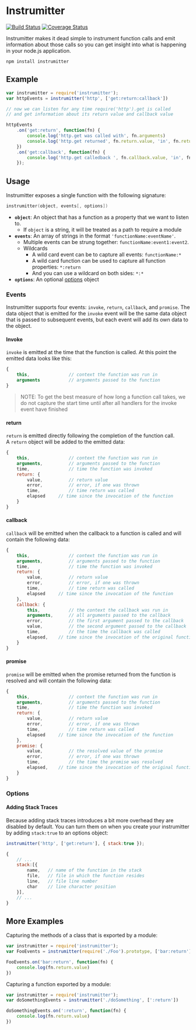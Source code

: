 # Instrumitter

[![Build Status](https://travis-ci.org/mlrawlings/instrumitter.svg?branch=master)](https://travis-ci.org/mlrawlings/instrumitter)
[![Coverage Status](https://coveralls.io/repos/github/mlrawlings/instrumitter/badge.svg?branch=master)](https://coveralls.io/github/mlrawlings/instrumitter?branch=master)

Instrumitter makes it dead simple to instrument function calls and emit information about those calls so you can get insight into what is happening in your node.js application.

```
npm install instrumitter
```

## Example

```js
var instrumitter = require('instrumitter');
var httpEvents = instrumitter('http', ['get:return:callback'])

// now we can listen for any time require('http').get is called
// and get information about its return value and callback value

httpEvents
    .on('get:return', function(fn) {
        console.log('http.get was called with', fn.arguments)
        console.log('http.get returned', fn.return.value, 'in', fn.return.elapsed, 'ms');
    })
    .on('get:callback', function(fn) {
        console.log('http.get calledback ', fn.callback.value, 'in', fn.callback.elapsed, 'ms');
    });
```

## Usage

Instrumitter exposes a single function with the following signature:

```cpp
instrumitter(object, events[, options])
```

- **`object`**: An object that has a function as a property that we want to listen to.
    - If `object` is a string, it will be treated as a path to require a module
- **`events`**: An array of strings in the format `'functionName:eventName'`.
    - Multiple events can be strung together: `functionName:event1:event2`.
    - Wildcards
        - A wild card event can be to capture all events: `functionName:*`
        - A wild card function can be used to capture all function properties: `*:return`
        - And you can use a wildcard on both sides: `*:*`
- **`options`**: An optional [options](#options) object


### Events

Instrumitter supports four events: `invoke`, `return`, `callback`, and `promise`.  The data object that is emitted for the `invoke` event will be the same data object that is passed to subsequent events, but each event will add its own data to the object.

#### Invoke

`invoke` is emitted at the time that the function is called.
At this point the emitted data looks like this:

```js
{
    this,               // context the function was run in
    arguments           // arguments passed to the function
}
```

> NOTE: To get the best measure of how long a function call takes, we do not
> capture the start time until after all handlers for the invoke event have finished

#### return

`return` is emitted directly following the completion of the function call.  
A `return` object will be added to the emitted data:

```js
{
    this,               // context the function was run in
    arguments,          // arguments passed to the function
    time,               // time the function was invoked
    return: {
        value,          // return value
        error,          // error, if one was thrown
        time,           // time return was called
        elapsed     // time since the invocation of the function
    }
}
```

#### callback

`callback` will be emitted when the callback to a function is called
and will contain the following data:

```js
{
    this,               // context the function was run in
    arguments,          // arguments passed to the function
    time,               // time the function was invoked
    return: {
        value,          // return value
        error,          // error, if one was thrown
        time,           // time return was called
        elapsed     // time since the invocation of the function
    },
    callback: {
        this,           // the context the callback was run in
        arguments,      // all arguments passed to the callback
        error,          // the first argument passed to the callback
        value,          // the second argument passed to the callback
        time,           // the time the callback was called
        elapsed,    // time since the invocation of the original function
    }
}
```

#### promise

`promise` will be emitted when the promise returned from the function is resolved
and will contain the following data:

```js
{
    this,               // context the function was run in
    arguments,          // arguments passed to the function
    time,               // time the function was invoked
    return: {
        value,          // return value
        error,          // error, if one was thrown
        time,           // time return was called
        elapsed     // time since the invocation of the function
    },
    promise: {
        value,          // the resolved value of the promise
        error,          // error, if one was thrown
        time,           // the time the promise was resolved
        elapsed,    // time since the invocation of the original function
    }
}
```

### Options

#### Adding Stack Traces

Because adding stack traces introduces a bit more overhead they are disabled by default.  You can turn them on when you create your instrumitter by adding `stack:true` to an options object:

```js
instrumitter('http', ['get:return'], { stack:true });
```

```js
{
    // ...
    stack:[{
        name,   // name of the function in the stack
        file,   // file in which the function resides
        line,   // file line number
        char    // line character position
    }],
    // ...
}
```

## More Examples

Capturing the methods of a class that is exported by a module:

```js
var instrumitter = require('instrumitter');
var FooEvents = instrumitter(require('./Foo').prototype, ['bar:return'])

FooEvents.on('bar:return', function(fn) {
    console.log(fn.return.value)
})
```

Capturing a function exported by a module:

```js
var instrumitter = require('instrumitter');
var doSomethingEvents = instrumitter('./doSomething', [':return'])

doSomethingEvents.on(':return', function(fn) {
    console.log(fn.return.value)
})
```
